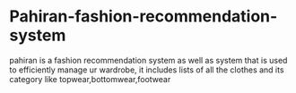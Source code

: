 # Pahiran-fashion-recommendation-system

pahiran is a fashion recommendation system as well as system that is used to efficiently manage ur wardrobe, it includes lists of all the clothes and its category like topwear,bottomwear,footwear
